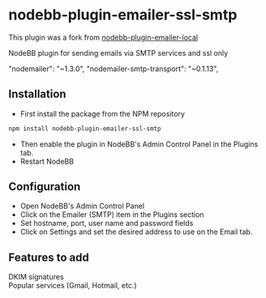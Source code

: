 nodebb-plugin-emailer-ssl-smtp
==============================

This plugin was a fork from [nodebb-plugin-emailer-local](https://github.com/AlfredDobradi/nodebb-plugin-emailer-local)

NodeBB plugin for sending emails via SMTP services and ssl only

"nodemailer": "~1.3.0", "nodemailer-smtp-transport": "~0.1.13",

Installation
------------

-	First install the package from the NPM repository

```bash
npm install nodebb-plugin-emailer-ssl-smtp
```

-	Then enable the plugin in NodeBB's Admin Control Panel in the Plugins tab.
-	Restart NodeBB

Configuration
-------------

-	Open NodeBB's Admin Control Panel
-	Click on the Emailer (SMTP) item in the Plugins section
-	Set hostname, port, user name and password fields
-	Click on Settings and set the desired address to use on the Email tab.

Features to add
---------------

DKIM signatures  
Popular services (Gmail, Hotmail, etc.)
